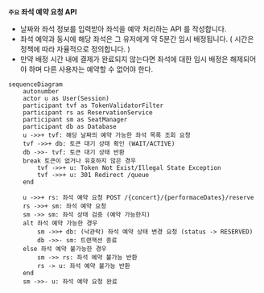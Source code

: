**`주요` 좌석 예약 요청 API**

- 날짜와 좌석 정보를 입력받아 좌석을 예약 처리하는 API 를 작성합니다.
- 좌석 예약과 동시에 해당 좌석은 그 유저에게 약 5분간 임시 배정됩니다. ( 시간은 정책에 따라 자율적으로 정의합니다. )
- 만약 배정 시간 내에 결제가 완료되지 않는다면 좌석에 대한 임시 배정은 해제되어야 하며 다른 사용자는 예약할 수 없어야 한다.

```mermaid
sequenceDiagram
    autonumber
    actor u as User(Session)
    participant tvf as TokenValidatorFilter
    participant rs as ReservationService
    participant sm as SeatManager
    participant db as Database
    u ->>+ tvf: 해당 날짜의 예약 가능한 좌석 목록 조회 요청
    tvf ->>+ db: 토큰 대기 상태 확인 (WAIT/ACTIVE)
    db ->>- tvf: 토큰 대기 상태 반환
    break 토큰이 없거나 유효하지 않은 경우
        tvf ->>+ u: Token Not Exist/Illegal State Exception
        tvf ->>+ u: 301 Redirect /queue
    end

    u ->>+ rs: 좌석 예약 요청 POST /{concert}/{performaceDates}/reserve
    rs ->>+ sm: 좌석 예약 요청
    sm ->> sm: 좌석 상태 검증 (예약 가능한지)
    alt 좌석 예약 가능한 경우
        sm ->>+ db: (낙관락) 좌석 예약 상태 변경 요청 (status -> RESERVED)
        db ->>- sm: 트랜잭션 종료
    else 좌석 예약 불가능한 경우
        sm ->> rs: 좌석 예약 불가능 반환
        rs -> u: 좌석 예약 불가능 반환
    end
    sm ->>- u: 좌석 예약 요청 완료
```